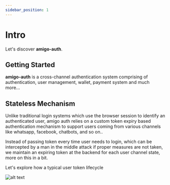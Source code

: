 ```yaml
---
sidebar_position: 1
---
```


# Intro

Let's discover **amigo-auth**.

## Getting Started

**amigo-auth** is a cross-channel authentication system comprising of authentication, user management, wallet, payment system and much more...

## Stateless Mechanism

Unlike traditional login systems which use the browser session to identify an authenticated user, amigo auth relies on a custom token expiry based authentication mechanism to support users coming from various channels like whatsapp, facebook, chatbots, and so on..

Instead of passing token every time user needs to login, which can be intercepted by a man in the middle attack if proper measures are not taken, we maintain an expiring token at the backend for each user channel state, more on this in a bit.

Let's explore how a typical user token lifecycle

![alt text](https://bot.lebara.sa/images/generic/files/user_token_lifecycle-2.png)


